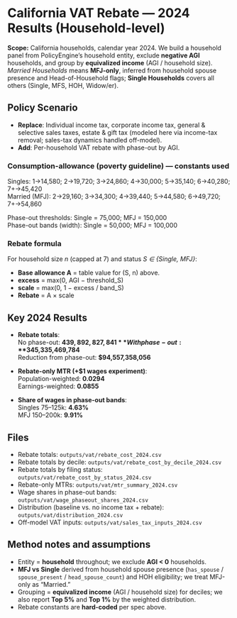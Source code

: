 # California VAT Rebate — 2024 Results (Household-level)

**Scope:** California households, calendar year 2024. We build a household panel from PolicyEngine’s household entity, exclude **negative AGI** households, and group by **equivalized income** (AGI / household size). *Married Households* means **MFJ-only**, inferred from household spouse presence and Head-of-Household flags; **Single Households** covers all others (Single, MFS, HOH, Widow/er).

## Policy Scenario

- **Replace**: Individual income tax, corporate income tax, general & selective sales taxes, estate & gift tax (modeled here via income-tax removal; sales-tax dynamics handled off-model).
- **Add**: Per-household VAT rebate with phase-out by AGI.

### Consumption-allowance (poverty guideline) — constants used
Singles: 1→14,580; 2→19,720; 3→24,860; 4→30,000; 5→35,140; 6→40,280; 7+→45,420  
Married (MFJ): 2→29,160; 3→34,300; 4→39,440; 5→44,580; 6→49,720; 7+→54,860

Phase-out thresholds: Single = 75,000; MFJ = 150,000  
Phase-out bands (width): Single = 50,000; MFJ = 100,000

### Rebate formula
For household size *n* (capped at 7) and status *S ∈ {Single, MFJ}*:
- **Base allowance A** = table value for (S, n) above.
- **excess** = max(0, AGI − threshold_S)
- **scale** = max(0, 1 − excess / band_S)
- **Rebate** = A × scale

## Key 2024 Results

- **Rebate totals**:  
  No phase-out: **$439,892,827,841**  
  With phase-out: **$345,335,469,784**  
  Reduction from phase-out: **$94,557,358,056**

- **Rebate-only MTR (+$1 wages experiment)**:  
  Population-weighted: **0.0294**  
  Earnings-weighted: **0.0855**

- **Share of wages in phase-out bands**:  
  Singles 75–125k: **4.63%**  
  MFJ 150–200k: **9.91%**

## Files

- Rebate totals: `outputs/vat/rebate_cost_2024.csv`  
- Rebate totals by decile: `outputs/vat/rebate_cost_by_decile_2024.csv`  
- Rebate totals by filing status: `outputs/vat/rebate_cost_by_status_2024.csv`  
- Rebate-only MTRs: `outputs/vat/mtr_summary_2024.csv`  
- Wage shares in phase-out bands: `outputs/vat/wage_phaseout_shares_2024.csv`  
- Distribution (baseline vs. no income tax + rebate): `outputs/vat/distribution_2024.csv`  
- Off-model VAT inputs: `outputs/vat/sales_tax_inputs_2024.csv`

## Method notes and assumptions

- Entity = **household** throughout; we exclude **AGI < 0** households.  
- **MFJ vs Single** derived from household spouse presence (`has_spouse` / `spouse_present` / `head_spouse_count`) and HOH eligibility; we treat MFJ-only as “Married.”  
- Grouping = **equivalized income** (AGI / household size) for deciles; we also report **Top 5%** and **Top 1%** by the weighted distribution.  
- Rebate constants are **hard-coded** per spec above.

